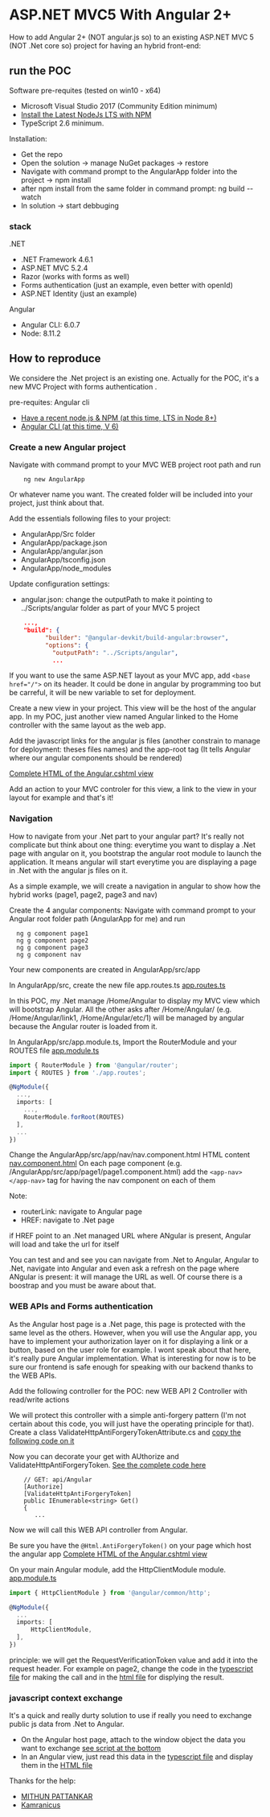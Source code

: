 # ASP.NET MVC5 With Angular 2+

How to add Angular 2+ (NOT angular.js so) to an existing ASP.NET MVC 5 (NOT .Net core so) project for having an hybrid front-end:

## run the POC

Software pre-requites (tested on win10 - x64)
- Microsoft Visual Studio 2017 (Community Edition minimum)
- [Install the Latest NodeJs LTS with NPM](https://nodejs.org/en/)
- TypeScript 2.6 minimum.

Installation:
- Get the repo
- Open the solution -> manage NuGet packages -> restore
- Navigate with command prompt to the AngularApp folder into the project -> npm install
- after npm install from the same folder in command prompt: ng build --watch
- In solution -> start debbuging

### stack

.NET
- .NET Framework 4.6.1
- ASP.NET MVC 5.2.4
- Razor (works with forms as well)
- Forms authentication (just an example, even better with openId)
- ASP.NET Identity (just an example)

Angular
- Angular CLI: 6.0.7
- Node: 8.11.2

## How to reproduce

We considere the .Net project is an existing one. Actually for the POC, it's a new MVC Project with forms authentication .

pre-requites: Angular cli
- [Have a recent node.js & NPM (at this time, LTS in Node 8+)](https://nodejs.org/en/download/)
- [Angular CLI (at this time, V 6)](https://github.com/angular/angular-cli/wiki)

### Create a new Angular project

Navigate with command prompt to your MVC WEB project root path and run
```
	ng new AngularApp
```

Or whatever name you want. The created folder will be included into your project, just think about that.

Add the essentials following files to your project:
- AngularApp/Src folder
- AngularApp/package.json
- AngularApp/angular.json
- AngularApp/tsconfig.json
- AngularApp/node_modules

Update configuration settings:

- angular.json: change the outputPath to make it pointing to ../Scripts/angular folder as part of your MVC 5 project

````json
	...,
	"build": {
          "builder": "@angular-devkit/build-angular:browser",
          "options": {
            "outputPath": "../Scripts/angular",
			...
````

 If you want to use the same ASP.NET layout as your MVC app, add `<base href="/">` on its header.
 It could be done in angular by programming too but be carreful, it will be new variable to set for deployment.

 Create a new view in your project. This view will be the host of the angular app.
 In my POC, just another view named Angular linked to the Home controller with the same layout as the web app.

 Add the javascript links for the angular js files (another constrain to manage for deployment: theses files names)
 and the app-root tag (It tells Angular where our angular components should be rendered)

 [Complete HTML of the Angular.cshtml view](./AspNetMVC5Angular5/Views/Home/Angular.cshtml)

Add an action to your MVC controler for this view, a link to the view in your layout for example and that's it!

### Navigation

How to navigate from your .Net part to your angular part? It's really not complicate but think about one thing:
everytime you want to display a .Net page with angular on it, you bootstrap the angular root module to launch the application.
It means angular will start everytime you are displaying a page in .Net with the angular js files on it.

As a simple example, we will create a navigation in angular to show how the hybrid works (page1, page2, page3 and nav)

Create the 4 angular components: Navigate with command prompt to your Angular root folder path (AngularApp for me) and run
````
  ng g component page1
  ng g component page2
  ng g component page3
  ng g component nav
````
Your new components are created in AngularApp/src/app

In AngularApp/src, create the new file app.routes.ts
[app.routes.ts](./AspNetMVC5Angular5/AngularApp/src/app/app.routes.ts)

In this POC, my .Net manage /Home/Angular to display my MVC view which will bootstrap Angular.
All the other asks after /Home/Angular/ (e.g. /Home/Angular/link1, /Home/Angular/etc/1)
will be managed by angular because the Angular router is loaded from it.

In AngularApp/src/app.module.ts, Import the RouterModule and your ROUTES file
[app.module.ts](./AspNetMVC5Angular5/AngularApp/src/app/app.module.ts)

````typescript
import { RouterModule } from '@angular/router';
import { ROUTES } from './app.routes';

@NgModule({
  ...,
  imports: [
    ...,
    RouterModule.forRoot(ROUTES)
  ],
  ...
})
````

Change the AngularApp/src/app/nav/nav.component.html HTML content
[nav.component.html](./AspNetMVC5Angular5/AngularApp/src/app/nav/nav.component.html)
On each page component (e.g. /AngularApp/src/app/page1/page1.component.html)
add the `<app-nav></app-nav>` tag for having the nav component on each of them

Note:
- routerLink: navigate to Angular page
- HREF: navigate to .Net page

if HREF point to an .Net managed URL where ANgular is present, Angular will load and take the url for itself

You can test and and see you can navigate from .Net to Angular, Angular to .Net, navigate into Angular and even ask a refresh on the page where ANgular is present: it will manage the URL as well. Of course there is a boostrap and you must be aware about that.

### WEB APIs and Forms authentication

As the Angular host page is a .Net page, this page is protected with the same level as the others. However, when you will use the Angular app, you have to implement your authorization layer on it for displaying a link or a button, based on the user role for example. I wont speak about that here, it's really pure Angular implementation. What is interesting for now is to be sure our frontend is safe enough for speaking with our backend thanks to the WEB APIs.

Add the following controller for the POC: new WEB API 2 Controller with read/write actions

We will protect this controller with a simple anti-forgery pattern (I'm not certain about this code, you will just have the operating principle for that). Create a class ValidateHttpAntiForgeryTokenAttribute.cs and [copy the following code on it](./AspNetMVC5Angular5/Controllers/ValidateHttpAntiForgeryTokenAttribute.cs)

Now you can decorate your get with AUthorize and ValidateHttpAntiForgeryToken. [See the complete code here](./AspNetMVC5Angular5/Controllers/AngularController.cs)

````
    // GET: api/Angular
    [Authorize]
    [ValidateHttpAntiForgeryToken]
    public IEnumerable<string> Get()
    {
       ...
````

Now we will call this WEB API controller from Angular.

Be sure you have the `@Html.AntiForgeryToken()` on your page which host the angular app
[Complete HTML of the Angular.cshtml view](./AspNetMVC5Angular5/Views/Home/Angular.cshtml)


On your main Angular module, add the HttpClientModule module.
[app.module.ts](./AspNetMVC5Angular5/AngularApp/src/app/app.module.ts)

````typescript
import { HttpClientModule } from '@angular/common/http';

@NgModule({
  ...
  imports: [
      HttpClientModule,
  ],
})
````
principle: we will get the RequestVerificationToken value and add it into the request header.
For example on page2, change the code in the [typescript file](./AspNetMVC5Angular5/AngularApp/src/app/page2/page2.component.ts) for making the call and in the [html file](./AspNetMVC5Angular5/AngularApp/src/app/page2/page2.component.html) for displying the result.

### javascript context exchange

It's a quick and really durty solution to use if really you need to exchange public js data from .Net to Angular.

- On the Angular host page, attach to the window object the data you want to exchange [see script at the bottom](./AspNetMVC5Angular5/Views/Home/Angular.cshtml)
- In an Angular view, just read this data in the [typescript file](./AspNetMVC5Angular5/AngularApp/src/app/page1/page1.component.ts) and display them in the [HTML file](./AspNetMVC5Angular5/AngularApp/src/app/page1/page1.component.html)


Thanks for the help:
- [MITHUN PATTANKAR](http://www.mithunvp.com/angular-asp-net-mvc-5-angular-cli-visual-studio-2017/)
- [Kamranicus](https://kamranicus.com/posts/2013-04-24-protip-using-anti-forgery-token-with-aspnet-web-ap)

